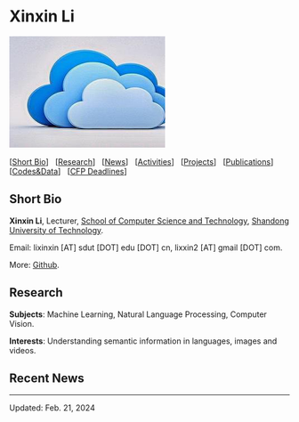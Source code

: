 # Xinxin Li

![](images/1.jpg)

[[Short Bio](#short-bio)] &nbsp; [[Research](#research)] &nbsp; [[News](news.html)] &nbsp; [[Activities](activities.html)] &nbsp; [[Projects](projects.html)] &nbsp; [[Publications](publications.html)] &nbsp; [[Codes&Data](codesdata.html)] &nbsp; [[CFP Deadlines](deadlines.html)]

## Short Bio

**Xinxin Li**, Lecturer, [School of Computer Science and Technology](https://jsjxy.sdut.edu.cn/), [Shandong University of Technology](https://www.sdut.edu.cn).

Email: lixinxin [AT] sdut [DOT] edu [DOT] cn, lixxin2 [AT] gmail [DOT] com.

More: [Github](https://github.com/lixxin2).


## Research

**Subjects**: Machine Learning, Natural Language Processing, Computer Vision.

**Interests**: Understanding semantic information in languages, images and videos.

## Recent News

---

Updated: Feb. 21, 2024
</div>
